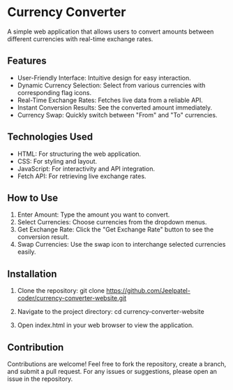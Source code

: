 # Currency Converter

A simple web application that allows users to convert amounts between different currencies with real-time exchange rates.

## Features

- User-Friendly Interface: Intuitive design for easy interaction.
- Dynamic Currency Selection: Select from various currencies with corresponding flag icons.
- Real-Time Exchange Rates: Fetches live data from a reliable API.
- Instant Conversion Results: See the converted amount immediately.
- Currency Swap: Quickly switch between "From" and "To" currencies.

## Technologies Used

- HTML: For structuring the web application.
- CSS: For styling and layout.
- JavaScript: For interactivity and API integration.
- Fetch API: For retrieving live exchange rates.

## How to Use

1. Enter Amount: Type the amount you want to convert.
2. Select Currencies: Choose currencies from the dropdown menus.
3. Get Exchange Rate: Click the "Get Exchange Rate" button to see the conversion result.
4. Swap Currencies: Use the swap icon to interchange selected currencies easily.

## Installation

1. Clone the repository:
   git clone https://github.com/Jeelpatel-coder/currency-converter-website.git

2. Navigate to the project directory:
   cd currency-converter-website

3. Open index.html in your web browser to view the application.


## Contribution
Contributions are welcome! Feel free to fork the repository, create a branch, and submit a pull request. For any issues or suggestions, please open an issue in the repository.